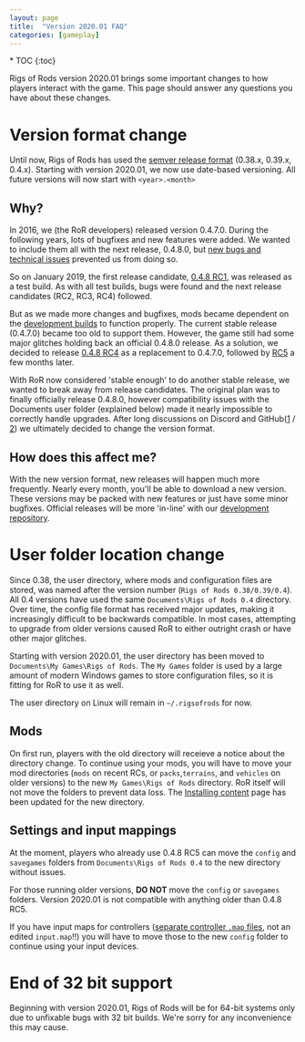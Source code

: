```yaml
---
layout: page
title:  "Version 2020.01 FAQ"
categories: [gameplay]
---
```


<div class="toc" markdown="1">
  * TOC
  {:toc}
</div>

Rigs of Rods version 2020.01 brings some important changes to how players interact with the game. This page should answer any questions you have about these changes.

# Version format change

Until now, Rigs of Rods has used the [semver release format](https://semver.org/) (0.38.x, 0.39.x, 0.4.x). 
Starting with version 2020.01, we now use date-based versioning.  All future versions will now start with `<year>.<month>`

## Why?

In 2016, we (the RoR developers) released version 0.4.7.0. During the following years, lots of bugfixes and new features were added. We wanted to include them all with the next release, 0.4.8.0, but [new bugs and technical issues](https://forum.rigsofrods.org/threads/developer-suffering-a-release-block.147/) prevented us from doing so. 

So on January 2019, the first release candidate, [0.4.8 RC1](https://forum.rigsofrods.org/threads/test-build-version-0-4-8-rc1.939/), was released as a test build. As with all test builds, bugs were found and the next release candidates (RC2, RC3, RC4) followed.

But as we made more changes and bugfixes, mods became dependent on the [development builds](https://forum.rigsofrods.org/threads/ror-development-builds-for-0-4-8-for-windows-and-linux.696/) to function properly. The current stable release (0.4.7.0) became too old to support them. However, the game still had some major glitches holding back an official 0.4.8.0 release. As a solution, we decided to release [0.4.8 RC4](https://forum.rigsofrods.org/threads/updated-installer-end-of-support-for-0-4-7-0.1613/) as a replacement to 0.4.7.0, followed by [RC5](https://forum.rigsofrods.org/threads/test-build-version-0-4-8-rc5.1900/) a few months later.

With RoR now considered 'stable enough' to do another stable release, we wanted to break away from release candidates. The original plan was to finally officially release 0.4.8.0, however compatibility issues with the Documents user folder (explained below) made it nearly impossible to correctly handle upgrades. After long discussions on Discord and GitHub([1](https://github.com/RigsOfRods/rigs-of-rods/issues/2415) / [2](https://github.com/RigsOfRods/rigs-of-rods/pull/2422)) we ultimately decided to change the version format.

## How does this affect me?

With the new version format, new releases will happen much more frequently.  Nearly every month, you'll be able to download a new version. These versions may be packed with new features or just have some minor bugfixes. Official releases will be more 'in-line' with our [development repository](https://github.com/RigsOfRods/rigs-of-rods/).

# User folder location change 

Since 0.38, the user directory, where mods and configuration files are stored, was named after the version number (`Rigs of Rods 0.38/0.39/0.4`). All 0.4 versions have used the same `Documents\Rigs of Rods 0.4` directory. Over time, the config file format has received major updates, making it increasingly difficult to be backwards compatible. In most cases, attempting to upgrade from older versions caused RoR to either outright crash or have other major glitches.

Starting with version 2020.01, the user directory has been moved to `Documents\My Games\Rigs of Rods`. The `My Games` folder is used by a large amount of modern Windows games to store configuration files, so it is fitting for RoR to use it as well. 

The user directory on Linux will remain in `~/.rigsofrods` for now.

## Mods

On first run, players with the old directory will receieve a notice about the directory change. To continue using your mods, you will have to move your mod directories (`mods` on recent RCs, or `packs`,`terrains`, and `vehicles` on older versions) to the new `My Games\Rigs of Rods` directory. RoR itself will not move the folders to prevent data loss. The [Installing content](/gameplay/installing-content/) page has been updated for the new directory. 

## Settings and input mappings

At the moment, players who already use 0.4.8 RC5 can move the `config` and `savegames` folders from `Documents\Rigs of Rods 0.4` to the new directory without issues. 

For those running older versions, **DO NOT** move the `config` or `savegames` folders. Version 2020.01 is not compatible with anything older than 0.4.8 RC5.

If you have input maps for controllers ([separate controller `.map` files](/images/controller-inputmaps.png), not an edited `input.map`!!) you will have to move those to the new `config` folder to continue using your input devices.

# End of 32 bit support 

Beginning with version 2020.01, Rigs of Rods will be for 64-bit systems only due to unfixable bugs with 32 bit builds. We're sorry for any inconvenience this may cause.
